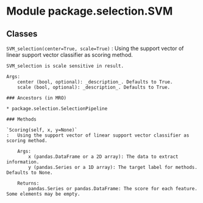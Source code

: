Module package.selection.SVM
============================

Classes
-------

`SVM_selection(center=True, scale=True)`
:   Using the support vector of linear support vector classifier as scoring method.
    
    SVM_selection is scale sensitive in result.
    
    Args:
        center (bool, optional): _description_. Defaults to True.
        scale (bool, optional): _description_. Defaults to True.

    ### Ancestors (in MRO)

    * package.selection.SelectionPipeline

    ### Methods

    `Scoring(self, x, y=None)`
    :   Using the support vector of linear support vector classifier as scoring method.
        
        Args:
            x (pandas.DataFrame or a 2D array): The data to extract information.
            y (pandas.Series or a 1D array): The target label for methods. Defaults to None.
        
        Returns:
            pandas.Series or pandas.DataFrame: The score for each feature. Some elements may be empty.